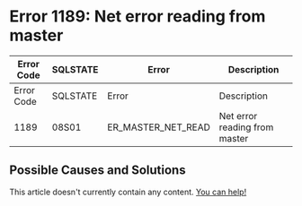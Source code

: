 
# Error 1189: Net error reading from master


| Error Code | SQLSTATE | Error | Description |
| --- | --- | --- | --- |
| Error Code | SQLSTATE | Error | Description |
| 1189 | 08S01 | ER_MASTER_NET_READ | Net error reading from master |




## Possible Causes and Solutions


This article doesn't currently contain any content. [You can help!](/kb/en/writing-and-editing-knowledge-base-articles/)

